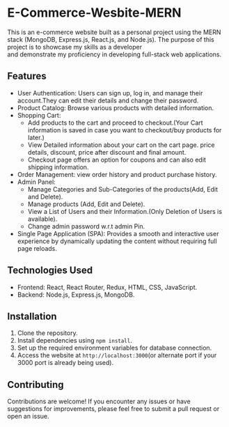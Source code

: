 # E-Commerce-Wesbite-MERN

This is an e-commerce website built as a personal project using the MERN stack (MongoDB, Express.js, React.js, and Node.js). The purpose of this project is to showcase my skills as a developer  
and demonstrate my proficiency in developing full-stack web applications.

## Features

- User Authentication: Users can sign up, log in, and manage their account.They can edit their details and change their password.
- Product Catalog: Browse various products with detailed information.
- Shopping Cart:
	- Add products to the cart and proceed to checkout.(Your Cart information is saved in case you want to checkout/buy products for later.)
 	- View Detailed information about your cart on the cart page. price details, discount, price after discount and final amount.
  	- Checkout page offers an option for coupons and can also edit shipping information.
- Order Management: view order history and product purchase history.
- Admin Panel:
	- Manage Categories and Sub-Categories of the products(Add, Edit and Delete).
 	- Manage products (Add, Edit and Delete).
  	- View a List of Users and their Information.(Only Deletion of Users is available).
  	- Change admin password w.r.t admin Pin.
- Single Page Application (SPA): Provides a smooth and interactive user experience by dynamically updating the content without requiring full page reloads.

## Technologies Used

- Frontend: React, React Router, Redux, HTML, CSS, JavaScript.
- Backend: Node.js, Express.js, MongoDB.

## Installation

1. Clone the repository.
2. Install dependencies using `npm install`.
3. Set up the required environment variables for database connection.
5. Access the website at `http://localhost:3000`(or alternate port if your 3000 port is already being used).

## Contributing

Contributions are welcome! If you encounter any issues or have suggestions for improvements, please feel free to submit a pull request or open an issue.
